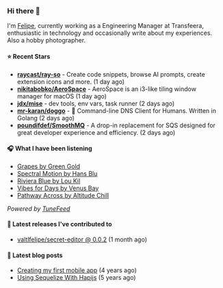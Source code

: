 ### Hi there 👋

I'm [Felipe](https://felipevm.com), currently working as a Engineering Manager at Transfeera, enthusiastic in technology and occasionally write about my experiences. Also a hobby photographer.

#### ⭐ Recent Stars
- **[raycast/ray-so](https://github.com/raycast/ray-so)** - Create code snippets, browse AI prompts, create extension icons and more. (1 day ago)
- **[nikitabobko/AeroSpace](https://github.com/nikitabobko/AeroSpace)** - AeroSpace is an i3-like tiling window manager for macOS (1 day ago)
- **[jdx/mise](https://github.com/jdx/mise)** - dev tools, env vars, task runner (2 days ago)
- **[mr-karan/doggo](https://github.com/mr-karan/doggo)** - :dog: Command-line DNS Client for Humans. Written in Golang (2 days ago)
- **[poundifdef/SmoothMQ](https://github.com/poundifdef/SmoothMQ)** - A drop-in replacement for SQS designed for great developer experience and efficiency.  (2 days ago)

#### 🎧 What I have been listening
- [Grapes by Green Gold](https://open.spotify.com/track/3iFeU8H1OiqZIxhBIBYQZp)
- [Spectral Motion by Hans Blu](https://open.spotify.com/track/4dedu45dlthX78olBg9zza)
- [Riviera Blue by Lou Kil](https://open.spotify.com/track/7DiVzbxu9xlNNVEossvvGO)
- [Vibes for Days by Venus Bay](https://open.spotify.com/track/4V0mXIbacFOCbpbbREQYe0)
- [Pathway Across by Altitude Chill](https://open.spotify.com/track/2mx9zSH67TnUqp3CYjycZK)

_Powered by [TuneFeed](https://tunefeed.app?ref=valtlfelipe-gh-profile)_ 

#### 🚀 Latest releases I've contributed to


- [valtlfelipe/secret-editor @ 0.0.2](https://github.com/valtlfelipe/secret-editor/releases/tag/0.0.2) (1 month ago)

#### 📄 Latest blog posts
- [Creating my first mobile app](https://felipevm.com/posts/creating-my-first-mobile-app/) (4 years ago)
- [Using Sequelize With Hapijs](https://felipevm.com/posts/using-sequelize-with-hapijs/) (5 years ago)
